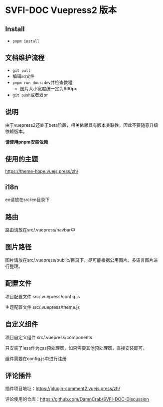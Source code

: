 # SVFI-DOC Vuepress2 版本

## Install

- `pnpm install`

## 文档维护流程

- `git pull`
- 编辑`md`文件
- `pnpm run docs:dev`并检查教程
  - 图片大小宽度统一定为600px
- `git push`或者发pr

## 说明

由于vuepress2还处于beta阶段，相关依赖具有版本关联性，因此不要随意升级依赖版本。

**请使用pnpm安装依赖**

## 使用的主题

https://theme-hope.vuejs.press/zh/

## i18n

en请放在src/en目录下

## 路由

路由请放在src/.vuepress/navbar中

## 图片路径

图片请放在src/.vuepress/public/目录下，尽可能根据公用图片、多语言图片进行整理。

## 配置文件

项目配置文件 src/.vuepress/config.js

主题配置文件 src/.vuepress/theme.js

## 自定义组件

项目自定义组件 src/.vuepress/components

只安装了less作为css预处理器，如果需要其他预处理器，直接安装即可。

组件需要在config.js中进行注册

## 评论插件

插件项目地址：https://plugin-comment2.vuejs.press/zh/

评论使用的仓库：https://github.com/DamnCrab/SVFI-DOC-Discussion
